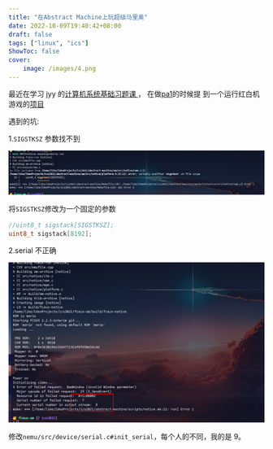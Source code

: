 ```yaml
---
title: "在Abstract Machine上玩超级马里奥"
date: 2022-10-09T19:40:42+08:00
draft: false
tags: ["linux", "ics"]
ShowToc: false
cover:
    image: /images/4.png
---
```


最近在学习 jyy 的[计算机系统基础习题课 ](http://jyywiki.cn/ICS/2021/)，
在做[pa1](https://nju-projectn.github.io/ics-pa-gitbook/ics2021/1.1.html#nemu%E6%98%AF%E4%BB%80%E4%B9%88)的时候提
到一个运行红白机游戏的[项目](https://github.com/NJU-ProjectN/fceux-am)

遇到的坑:

1.`SIGSTKSZ` 参数找不到

![SIGSTKSZ参数找不到](/images/5.png)

将`SIGSTKSZ`修改为一个固定的参数

```c
//uint8_t sigstack[SIGSTKSZ];
uint8_t sigstack[8192];
```

2.serial 不正确

![serial不正确](/images/6.png)

修改`nemu/src/device/serial.c#init_serial`，每个人的不同，我的是 9。
